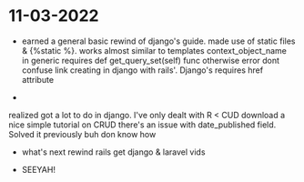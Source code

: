 # 11-03-2022
* earned
a general basic rewind of django's guide.
made use of static files & {%static %}. works almost similar to templates
context_object_name in generic requires def get_query_set(self) func otherwise error
dont confuse link creating in django with rails'. Django's requires href attribute

* 
realized got a lot to do in django. I've only dealt with R < CUD
download a nice simple tutorial on CRUD
there's an issue with date_published field. Solved it previously buh don know how

* what's next
rewind rails
get django & laravel vids

* SEEYAH!